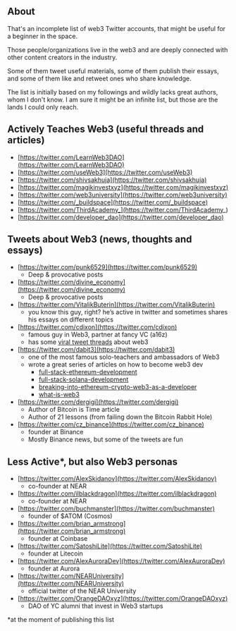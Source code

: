 ## About
That's an incomplete list of web3 Twitter accounts, 
that might be useful for a beginner in the space. 

Those people/organizations live in the web3 and are
deeply connected with other content creators in the industry. 

Some of them tweet useful materials, 
some of them publish their essays, and some of them like and retweet ones who share knowledge.

The list is initially based on my followings and wildly lacks great authors, whom I don't know. 
I am sure it might be an infinite list, but those are the lands I could only reach.

## Actively Teaches Web3 (useful threads and articles)

- [https://twitter.com/LearnWeb3DAO](https://twitter.com/LearnWeb3DAO)
- [https://twitter.com/useWeb3](https://twitter.com/useWeb3)
- [https://twitter.com/shivsakhuja](https://twitter.com/shivsakhuja)
- [https://twitter.com/magikinvestxyz](https://twitter.com/magikinvestxyz)
- [https://twitter.com/web3university](https://twitter.com/web3university)
- [https://twitter.com/_buildspace](https://twitter.com/_buildspace)
- [https://twitter.com/ThirdAcademy_](https://twitter.com/ThirdAcademy_)
- [https://twitter.com/developer_dao](https://twitter.com/developer_dao)

## Tweets about Web3 (news, thoughts and essays)

- [https://twitter.com/punk6529](https://twitter.com/punk6529)
    - Deep & provocative posts
- [https://twitter.com/divine_economy](https://twitter.com/divine_economy)
    - Deep & provocative posts
- [https://twitter.com/VitalikButerin](https://twitter.com/VitalikButerin)
    - you know this guy, right? he’s active in twitter and sometimes shares his essays on different topics
- [https://twitter.com/cdixon](https://twitter.com/cdixon)
    - famous guy in Web3, partner at fancy VC (a16z)
    - has some [viral tweet threads](https://cdixon.mirror.xyz/TNOgrQGh_xUnBVO7wuYB-NMajrc3_0zN20-XznJRKlk) about web3
- [https://twitter.com/dabit3](https://twitter.com/dabit3)
    - one of the most famous solo-teachers and ambassadors of Web3
    - wrote a great series of articles on how to become web3 dev
        - [full-stack-ethereum-development](https://www.freecodecamp.org/news/full-stack-ethereum-development/)
        - [full-stack-solana-development](https://dev.to/edge-and-node/the-complete-guide-to-full-stack-solana-development-with-react-anchor-rust-and-phantom-3291)
        - [breaking-into-ethereum-crypto-web3-as-a-developer](https://www.freecodecamp.org/news/breaking-into-ethereum-crypto-web3-as-a-developer/)
        - [what-is-web3](https://www.freecodecamp.org/news/what-is-web3/)
- [https://twitter.com/dergigi](https://twitter.com/dergigi)
    - Author of Bitcoin is Time article
    - Author of 21 lessons (from failing down the Bitcoin Rabbit Hole)
- [https://twitter.com/cz_binance](https://twitter.com/cz_binance)
    - founder at Binance
    - Mostly Binance news, but some of the tweets are fun

## Less Active*, but also Web3 personas

- [https://twitter.com/AlexSkidanov](https://twitter.com/AlexSkidanov)
    - co-founder at NEAR
- [https://twitter.com/ilblackdragon](https://twitter.com/ilblackdragon)
    - co-founder at NEAR
- [https://twitter.com/buchmanster](https://twitter.com/buchmanster)
    - founder of $ATOM (Cosmos)
- [https://twitter.com/brian_armstrong](https://twitter.com/brian_armstrong)
    - founder at Coinbase
- [https://twitter.com/SatoshiLite](https://twitter.com/SatoshiLite)
    - founder at Litecoin
- [https://twitter.com/AlexAuroraDev](https://twitter.com/AlexAuroraDev)
    - founder at Aurora
- [https://twitter.com/NEARUniversity](https://twitter.com/NEARUniversity)
    - official twitter of the NEAR University
- [https://twitter.com/OrangeDAOxyz](https://twitter.com/OrangeDAOxyz)
    - DAO of YC alumni that invest in Web3 startups

*at the moment of publishing this list